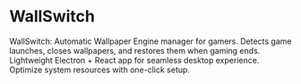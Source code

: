 # WallSwitch
WallSwitch: Automatic Wallpaper Engine manager for gamers. Detects game launches, closes wallpapers, and restores them when gaming ends. Lightweight Electron + React app for seamless desktop experience. Optimize system resources with one-click setup.
